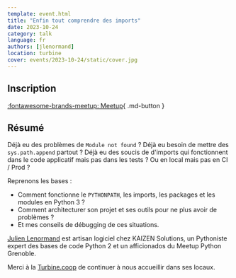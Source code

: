 ```yaml
---
template: event.html
title: "Enfin tout comprendre des imports"
date: 2023-10-24
category: talk
language: fr
authors: [jlenormand]
location: turbine
cover: events/2023-10-24/static/cover.jpg
---
```


## Inscription

[:fontawesome-brands-meetup: Meetup](https://www.meetup.com/fr-FR/groupe-dutilisateurs-python-grenoble/events/295998085/){ .md-button }

## Résumé

Déjà eu des problèmes de `Module not found` ? Déjà eu besoin de mettre des `sys.path.append` partout ? Déjà eu des soucis de d'imports qui fonctionnent dans le code applicatif mais pas dans les tests ? Ou en local mais pas en CI / Prod ?

Reprenons les bases :
- Comment fonctionne le `PYTHONPATH`, les imports, les packages et les modules en Python 3 ?
- Comment architecturer son projet et ses outils pour ne plus avoir de problèmes ?
- Et mes conseils de débugging de ces situations.

[Julien Lenormand](https://www.linkedin.com/in/julien-lenormand) est artisan logiciel chez KAIZEN Solutions, un Pythoniste expert des bases de code Python 2 et un afficionados du Meetup Python Grenoble.

Merci à la [Turbine.coop](https://turbine.coop/) de continuer à nous accueillir dans ses locaux.
